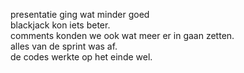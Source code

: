 presentatie ging wat minder goed
<br>
blackjack kon iets beter.
<br>
comments konden we ook wat meer er in gaan zetten.
<br>
alles van de sprint was af.
<br>
de codes werkte op het einde wel.